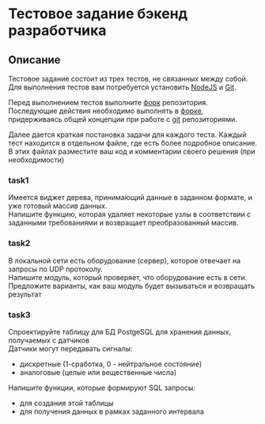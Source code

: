 # Тестовое задание бэкенд разработчика

## Описание
Тестовое задание состоит из трех тестов, не связанных между собой.  
Для выполнения тестов вам потребуется установить [NodeJS](https://nodejs.org/en) и [Git](https://git-scm.com/).  

Перед выполнением тестов выполните [форк](https://docs.github.com/ru/get-started/quickstart/fork-a-repo) репозитория.  
Последующие действия необходимо выполнять в [форке](https://docs.github.com/ru/get-started/quickstart/fork-a-repo), придерживаясь общей концепции при работе с [git](https://git-scm.com/) репозиториями.      

Далее дается краткая постановка задачи для каждого теста. 
Каждый тест находится в отдельном файле, где есть более подробное описание. 
В этих файлах разместите ваш код и комментарии своего решения (при необходимости)

### task1
Имеется виджет дерева, принимающий данные в заданном формате, и уже готовый массив данных.   
Напишите функцию, которая удаляет некоторые узлы в соответствии с заданными требованиями и возвращает преобразованный массив.        

### task2
В локальной сети есть оборудование (сервер), которое отвечает на запросы по UDP протоколу.    
Напишите модуль, который проверяет, что оборудование есть в сети.   
Предложите варианты, как ваш модуль будет вызываться и возвращать результат

### task3
Спроектируйте таблицу для БД PostgeSQL для хранения данных, получаемых с датчиков  
Датчики могут передавать сигналы:
 - дискретные (1-сработка, 0 - нейтральное состояние)
 - аналоговые (целые или вещественные числа)

Напишите функции, которые формируют SQL запросы:
 - для создания этой таблицы
 - для получения данных в рамках заданного интервала 
  
 
 
